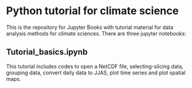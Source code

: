 # Python tutorial for climate science
This is the repository for Jupyter Books with tutorial material for data analysis methods for climate sciences. There are three jupyter notebooks:
## Tutorial_basics.ipynb
This tutorial includes codes to open a NetCDF file, selecting-slicing data, grouping data, convert daily data to JJAS, plot time series and plot spatial maps.

